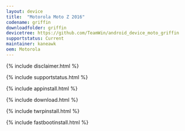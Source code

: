 ```yaml
---
layout: device
title:  "Motorola Moto Z 2016"
codename: griffin
downloadfolder: griffin
devicetree: https://github.com/TeamWin/android_device_moto_griffin
supportstatus: Current
maintainer: kaneawk
oem: Motorola
---
```


{% include disclaimer.html %}

{% include supportstatus.html %}

{% include appinstall.html %}

{% include download.html %}

{% include twrpinstall.html %}

{% include fastbootinstall.html %}
